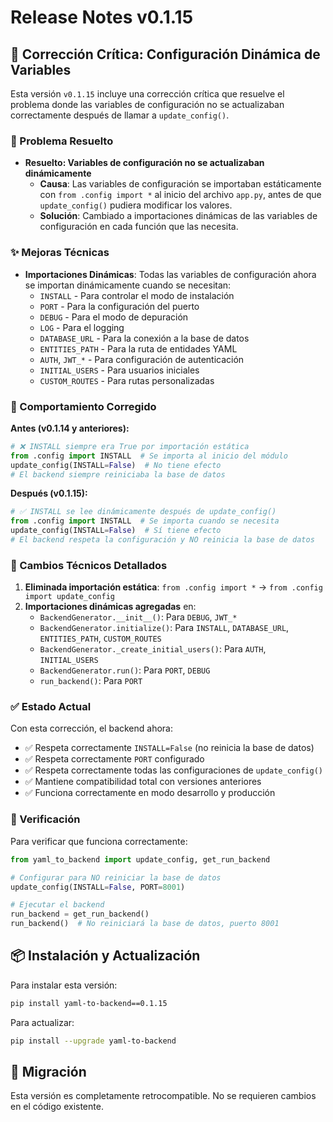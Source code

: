 # Release Notes v0.1.15

## 🔧 Corrección Crítica: Configuración Dinámica de Variables

Esta versión `v0.1.15` incluye una corrección crítica que resuelve el problema donde las variables de configuración no se actualizaban correctamente después de llamar a `update_config()`.

### 🐛 Problema Resuelto

- **Resuelto: Variables de configuración no se actualizaban dinámicamente**
  - **Causa**: Las variables de configuración se importaban estáticamente con `from .config import *` al inicio del archivo `app.py`, antes de que `update_config()` pudiera modificar los valores.
  - **Solución**: Cambiado a importaciones dinámicas de las variables de configuración en cada función que las necesita.

### ✨ Mejoras Técnicas

- **Importaciones Dinámicas**: Todas las variables de configuración ahora se importan dinámicamente cuando se necesitan:
  - `INSTALL` - Para controlar el modo de instalación
  - `PORT` - Para la configuración del puerto
  - `DEBUG` - Para el modo de depuración
  - `LOG` - Para el logging
  - `DATABASE_URL` - Para la conexión a la base de datos
  - `ENTITIES_PATH` - Para la ruta de entidades YAML
  - `AUTH`, `JWT_*` - Para configuración de autenticación
  - `INITIAL_USERS` - Para usuarios iniciales
  - `CUSTOM_ROUTES` - Para rutas personalizadas

### 🎯 Comportamiento Corregido

**Antes (v0.1.14 y anteriores):**
```python
# ❌ INSTALL siempre era True por importación estática
from .config import INSTALL  # Se importa al inicio del módulo
update_config(INSTALL=False)  # No tiene efecto
# El backend siempre reiniciaba la base de datos
```

**Después (v0.1.15):**
```python
# ✅ INSTALL se lee dinámicamente después de update_config()
from .config import INSTALL  # Se importa cuando se necesita
update_config(INSTALL=False)  # Sí tiene efecto
# El backend respeta la configuración y NO reinicia la base de datos
```

### 📝 Cambios Técnicos Detallados

1. **Eliminada importación estática**: `from .config import *` → `from .config import update_config`
2. **Importaciones dinámicas agregadas** en:
   - `BackendGenerator.__init__()`: Para `DEBUG`, `JWT_*`
   - `BackendGenerator.initialize()`: Para `INSTALL`, `DATABASE_URL`, `ENTITIES_PATH`, `CUSTOM_ROUTES`
   - `BackendGenerator._create_initial_users()`: Para `AUTH`, `INITIAL_USERS`
   - `BackendGenerator.run()`: Para `PORT`, `DEBUG`
   - `run_backend()`: Para `PORT`

### ✅ Estado Actual

Con esta corrección, el backend ahora:
- ✅ Respeta correctamente `INSTALL=False` (no reinicia la base de datos)
- ✅ Respeta correctamente `PORT` configurado
- ✅ Respeta correctamente todas las configuraciones de `update_config()`
- ✅ Mantiene compatibilidad total con versiones anteriores
- ✅ Funciona correctamente en modo desarrollo y producción

### 🧪 Verificación

Para verificar que funciona correctamente:

```python
from yaml_to_backend import update_config, get_run_backend

# Configurar para NO reiniciar la base de datos
update_config(INSTALL=False, PORT=8001)

# Ejecutar el backend
run_backend = get_run_backend()
run_backend()  # No reiniciará la base de datos, puerto 8001
```

## 📦 Instalación y Actualización

Para instalar esta versión:
```bash
pip install yaml-to-backend==0.1.15
```

Para actualizar:
```bash
pip install --upgrade yaml-to-backend
```

## 🔄 Migración

Esta versión es completamente retrocompatible. No se requieren cambios en el código existente.
